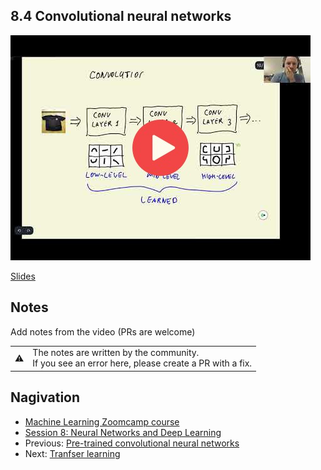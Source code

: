 
## 8.4 Convolutional neural networks

<a href="https://www.youtube.com/watch?v=BN-fnYzbdc8"><img src="images/thumbnail-8-04.jpg"></a>
 

[Slides](https://www.slideshare.net/AlexeyGrigorev/ml-zoomcamp-8-neural-networks-and-deep-learning-250592319)


## Notes

Add notes from the video (PRs are welcome)


<table>
   <tr>
      <td>⚠️</td>
      <td>
         The notes are written by the community. <br>
         If you see an error here, please create a PR with a fix.
      </td>
   </tr>
</table>


## Nagivation

* [Machine Learning Zoomcamp course](../)
* [Session 8: Neural Networks and Deep Learning](./)
* Previous: [Pre-trained convolutional neural networks](03-pretrained-models.md)
* Next: [Tranfser learning](05-transfer-learning.md)
